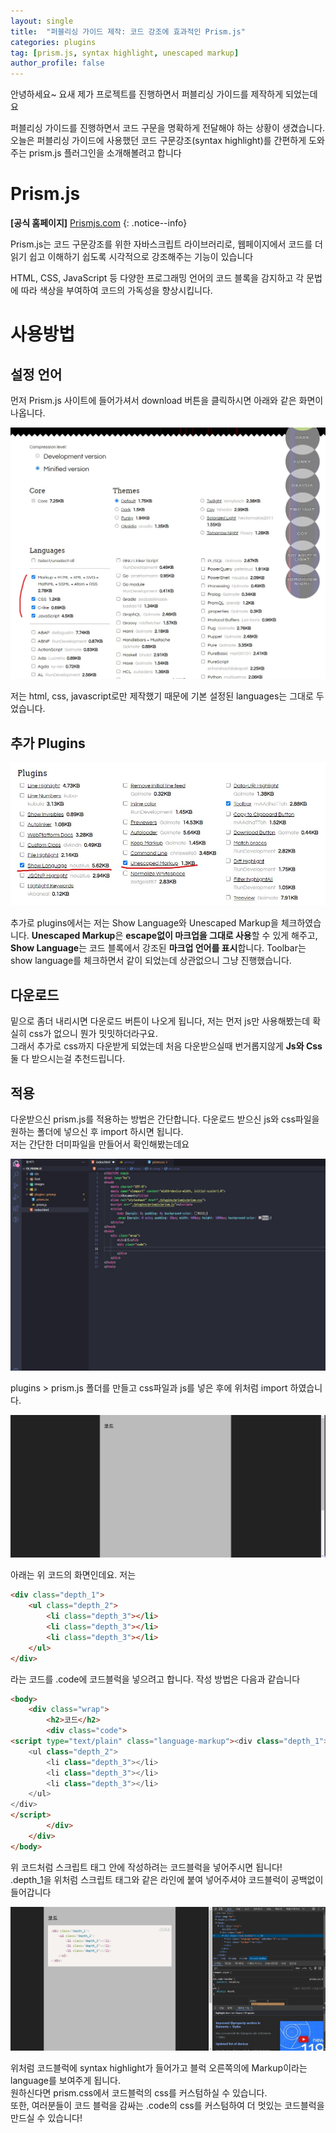 ```yaml
---
layout: single
title:  "퍼블리싱 가이드 제작: 코드 강조에 효과적인 Prism.js"
categories: plugins
tag: [prism.js, syntax highlight, unescaped markup]
author_profile: false
---
```


안녕하세요~ 요새 제가 프로젝트를 진행하면서 퍼블리싱 가이드를 제작하게 되었는데요

퍼블리싱 가이드를 진행하면서 코드 구문을 명확하게 전달해야 하는 상황이 생겼습니다.
오늘은 퍼블리싱 가이드에 사용했던 코드 구문강조(syntax highlight)를 간편하게 도와주는 prism.js 플러그인을 소개해볼려고 합니다

# Prism.js
**[공식 홈페이지]** [Prismjs.com](https://prismjs.com/)
{: .notice--info}

Prism.js는 코드 구문강조를 위한 자바스크립트 라이브러리로, 웹페이지에서 코드를 더 읽기 쉽고 이해하기 쉽도록 시각적으로 강조해주는 기능이 있습니다

HTML, CSS, JavaScript 등 다양한 프로그래밍 언어의 코드 블록을 감지하고 각 문법에 따라 색상을 부여하여 코드의 가독성을 향상시킵니다.

# 사용방법

## 설정 언어

먼저 Prism.js 사이트에 들어가셔서 download 버튼을 클릭하시면 아래와 같은 화면이 나옵니다.

![2023-11-12_001](/assets/images/2023-11-12-prismjs/2023-11-12_001.jpg)

저는 html, css, javascript로만 제작했기 때문에 기본 설정된 languages는 그대로 두었습니다.

## 추가 Plugins

![2023-11-12_002](/assets/images/2023-11-12-prismjs/2023-11-12_002.jpg)

추가로 plugins에서는 저는 Show Language와 Unescaped Markup을 체크하였습니다.
**Unescaped Markup**은 **escape없이 마크업을 그대로 사용**할 수 있게 해주고,   
**Show Language**는 코드 블록에서 강조된 **마크업 언어를 표시**합니다.
Toolbar는 show language를 체크하면서 같이 되었는데 상관없으니 그냥 진행했습니다.

## 다운로드

밑으로 좀더 내리시면 다운로드 버튼이 나오게 됩니다, 저는 먼저 js만 사용해봤는데 확실히 css가 없으니 뭔가 밋밋하더라구요.   
그래서 추가로 css까지 다운받게 되었는데 처음 다운받으실때 번거롭지않게 **Js와 Css**둘 다 받으시는걸 추천드립니다.

## 적용

다운받으신 prism.js를 적용하는 방법은 간단합니다. 다운로드 받으신 js와 css파일을 원하는 폴더에 넣으신 후 import 하시면 됩니다.   
저는 간단한 더미파일을 만들어서 확인해봤는데요

![2023-11-12_003](/assets/images/2023-11-12-prismjs/2023-11-12_003.jpg)

plugins > prism.js 폴더를 만들고 css파일과 js를 넣은 후에 위처럼 import 하였습니다.

![2023-11-12_004](/assets/images/2023-11-12-prismjs/2023-11-12_004.jpg)

아래는 위 코드의 화면인데요. 저는 
```html
<div class="depth_1">
    <ul class="depth_2">
        <li class="depth_3"></li>
        <li class="depth_3"></li>
        <li class="depth_3"></li>
    </ul>
</div>
```
라는 코드를 .code에 코드블럭을 넣으려고 합니다. 작성 방법은 다음과 같습니다
```html
<body>
    <div class="wrap">
        <h2>코드</h2>
        <div class="code">
<script type="text/plain" class="language-markup"><div class="depth_1">
    <ul class="depth_2">
        <li class="depth_3"></li>
        <li class="depth_3"></li>
        <li class="depth_3"></li>
    </ul>
</div>
</script>
        </div>
    </div>
</body>
```
위 코드처럼 스크립트 태그 안에 작성하려는 코드블럭을 넣어주시면 됩니다!   
.depth_1을 위처럼 스크립트 태그와 같은 라인에 붙여 넣어주셔야 코드블럭이 공백없이 들어갑니다

![2023-11-12_005](/assets/images/2023-11-12-prismjs/2023-11-12_005.jpg)

위처럼 코드블럭에 syntax highlight가 들어가고 블럭 오른쪽의에 Markup이라는 language를 보여주게 됩니다.   
원하신다면 prism.css에서 코드블럭의 css를 커스텀하실 수 있습니다.   
또한, 여러분들이 코드 블럭을 감싸는 .code의 css를 커스텀하여 더 멋있는 코드블럭을 만드실 수 있습니다!
